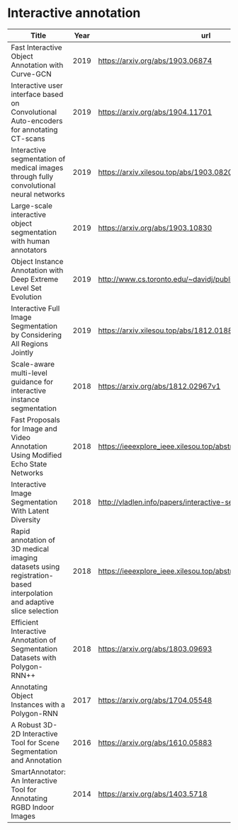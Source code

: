 # Interactive annotation

| Title | Year | url |
| - | - | - |
| Fast Interactive Object Annotation with Curve-GCN | 2019 | https://arxiv.org/abs/1903.06874 |
| Interactive user interface based on Convolutional Auto-encoders for annotating CT-scans | 2019 | https://arxiv.org/abs/1904.11701 |
| Interactive segmentation of medical images through fully convolutional neural networks | 2019 | https://arxiv.xilesou.top/abs/1903.08205 |
| Large-scale interactive object segmentation with human annotators | 2019 | https://arxiv.org/abs/1903.10830 |
| Object Instance Annotation with Deep Extreme Level Set Evolution | 2019 | http://www.cs.toronto.edu/~davidj/publication/delse/ |
| Interactive Full Image Segmentation by Considering All Regions Jointly | 2019 | https://arxiv.xilesou.top/abs/1812.01888 |
| Scale-aware multi-level guidance for interactive instance segmentation | 2018 | https://arxiv.org/abs/1812.02967v1 |
| Fast Proposals for Image and Video Annotation Using Modified Echo State Networks | 2018 | https://ieeexplore_ieee.xilesou.top/abstract/document/8614224 |
| Interactive Image Segmentation With Latent Diversity | 2018 | http://vladlen.info/papers/interactive-segmentation.pdf |
| Rapid annotation of 3D medical imaging datasets using registration-based interpolation and adaptive slice selection | 2018 | https://ieeexplore_ieee.xilesou.top/abstract/document/8363819 |
| Efficient Interactive Annotation of Segmentation Datasets with Polygon-RNN++ | 2018 | https://arxiv.org/abs/1803.09693 |
| Annotating Object Instances with a Polygon-RNN | 2017 |https://arxiv.org/abs/1704.05548 |
| A Robust 3D-2D Interactive Tool for Scene Segmentation and Annotation | 2016 | https://arxiv.org/abs/1610.05883 |
| SmartAnnotator: An Interactive Tool for Annotating RGBD Indoor Images | 2014 | https://arxiv.org/abs/1403.5718 |
